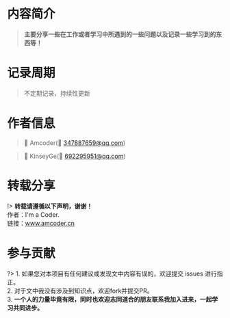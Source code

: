 # 内容简介

>**主要分享一些在工作或者学习中所遇到的一些问题以及记录一些学习到的东西等！**

# 记录周期

> 不定期记录，持续性更新

# 作者信息

> :man: Amcoder(:email: 347887659@qq.com)

> :man: KinseyGe(:email: 692295951@qq.com)

# 转载分享

!> **转载请遵循以下声明，谢谢！** </br> 作者：I'm a Coder. </br>链接：www.amcoder.cn

# 参与贡献
?> 1. 如果您对本项目有任何建议或发现文中内容有误的，欢迎提交 issues 进行指正。 </br> 2. 对于文中我没有涉及到知识点，欢迎fork并提交PR。</br> 3. **一个人的力量毕竟有限，同时也欢迎志同道合的朋友联系我加入进来，一起学习共同进步。**

